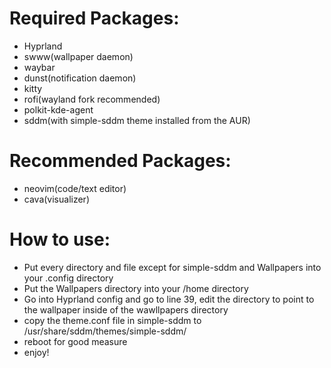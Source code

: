 # Required Packages:
- Hyprland
- swww(wallpaper daemon)
- waybar
- dunst(notification daemon)
- kitty
- rofi(wayland fork recommended)
- polkit-kde-agent
- sddm(with simple-sddm theme installed from the AUR)
# Recommended Packages:
- neovim(code/text editor)
- cava(visualizer)
# How to use:
- Put every directory and file except for simple-sddm and Wallpapers into your .config directory
- Put the Wallpapers directory into your /home directory
- Go into Hyprland config and go to line 39, edit the directory to point to the wallpaper inside of the wawllpapers directory
- copy the theme.conf file in simple-sddm to /usr/share/sddm/themes/simple-sddm/
- reboot for good measure
- enjoy!

